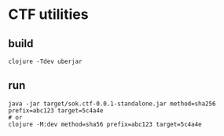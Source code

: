 # CTF utilities

## build
```shell
clojure -Tdev uberjar
```

## run
```shell
java -jar target/sok.ctf-0.0.1-standalone.jar method=sha256 prefix=abc123 target=5c4a4e
# or
clojure -M:dev method=sha56 prefix=abc123 target=5c4a4e
```
